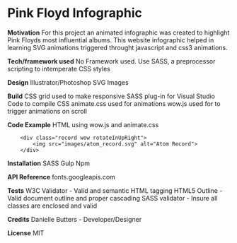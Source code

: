 # Pink Floyd Infographic

**Motivation**
For this project an animated infographic was created to highlight Pink Floyds most influential albums. This website infographic helped in learning SVG animations triggered throught javascript and css3 animations.

**Tech/framework used**
No Framework used. Use SASS, a preprocessor scripting to intemperate CSS styles

**Design**
Illustrator/Photoshop
SVG Images

**Build**
CSS grid used to make responsive
SASS plug-in for Visual Studio Code to compile CSS
animate.css used for animations
wow.js used for to trigger animations on scroll

**Code Example**
HTML using wow.js and animate.css
```
    <div class="record wow rotateInUpRight">
		<img src="images/atom_record.svg" alt="Atom Record">
	</div>
```

**Installation**
SASS
Gulp
Npm

**API Reference** 
fonts.googleapis.com 

**Tests**
W3C Validator - Valid and semantic HTML tagging
HTML5 Outline - Valid document outline and proper cascading
SASS validator - Insure all classes are enclosed and valid

**Credits**
Danielle Butters - Developer/Designer

**License**
MIT
